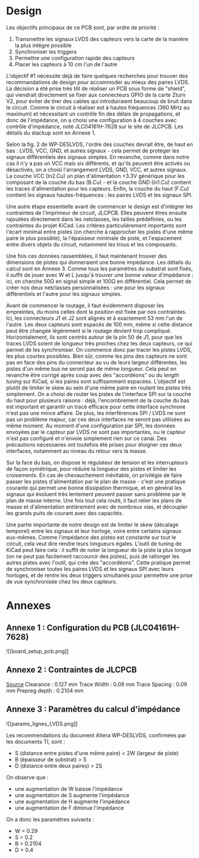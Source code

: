 # Design

Les objectifs principaux de ce PCB sont, par ordre de priorité : 
1. Transmettre les signaux LVDS des capteurs vers la carte de la manière la plus intègre possible
2. Synchroniser les triggers
3. Permettre une configuration rapide des capteurs
4. Placer les capteurs à 10 cm l'un de l'autre

L'objectif #1 nécessite déjà de faire quelques recherches pour trouver des recommandations de design pour accommoder au mieux des paires LVDS. 
La décision a été prise très tôt de réaliser un PCB sous forme de "shield", qui viendrait directement se fixer aux connecteurs GPIO de la carte Zturn V2, pour éviter de tirer des cables qui introduiraient beaucoup de bruit dans le circuit.
Comme le circuit à réaliser est à hautes fréquences (360 MHz au maximum) et nécessitant un contrôle fin des délais de propagations, et donc de l'impédance, on a choisi une configuration à 4 couches avec contrôle d'impédance, noté JLC04161H-7628 sur le site de JLCPCB. Les détails du stackup sont en Annexe 1. 

Selon la fig. 2 de WP-DESLVDS, l'ordre des couches devrait être, de haut en bas : LVDS, VCC, GND, et autres signaux - cela permet de protéger les signaux différentiels des signaux simples. En revanche, comme dans notre cas il n'y a pas un VCC mais six différents, et qu'ils peuvent être activés ou désactivés, on a choisi l'arrangement LVDS, GND, VCC, et autres signaux. La couche VCC (In2.Cu) un plan d'alimentation +3.3V générique pour les composant de la couche du bas (B.Cu) - et la couche GND (In1.Cu) contient les traces d'alimentation pour les capteurs. Enfin, la couche du haut (F.Cu) contient les signaux hautes-fréquences : les paires LVDS et les signaux SPI.

Une autre étape essentielle avant de commencer le design est d'intégrer les contraintes de l'imprimeur de circuit, JLCPCB. Elles peuvent êtres ensuite rajoutées directement dans les netclasses, les tailles prédéfinies, ou les contraintes du projet KiCad. Les critères particulièrement importants sont l'écart minimal entre pistes (on cherche à rapprocher les pistes d'une même paire le plus possible), la l'épaisseur minimale de piste, et l'espacement entre divers objets du circuit, notamment les trous et les composants.

Une fois ces données rassemblées, il faut maintenant trouver des dimensions de pistes qui donneraient une bonne impédance. Les détails du calcul sont en Annexe 3. Comme tous les paramètres du substrat sont fixés, il suffit de jouer avec W et L jusqu'à trouver une bonne valeur d'impédance : ici, on cherche 50Ω en signal simple et 100Ω en différentiel. Cela permet de créer nos deux netclasses personnalisées : une pour les signaux différentiels et l'autre pour les signaux simples. 

Avant de commencer le routage, il faut évidemment disposer les empreintes, du moins celles dont la position est fixée par nos contraintes. Ici, les connecteurs J1 et J2 sont alignés et à exactement 53 mm l'un de l'autre. Les deux capteurs sont espacés de 100 mm, même si cette distance peut être changée légèrement si le routage devient trop compliqué.
Horizontalement, ils sont centrés autour de la pin 50 de J1, pour que les traces LVDS soient de longueur très proches chez les deux capteurs, ce qui permet de les synchroniser.
On commence donc par tracer les pistes LVDS, les plus courtes possibles. Bien sûr, comme les pins des capteurs ne sont pas en face des pins du connecteur au vu de leurs largeur différentes, les pistes d'un même bus ne seront pas de même longueur. Cela peut en revanche être corrigé après coup avec des "accordéons" ou du *length tuning* sur KiCad, si les paires sont suffisamment espacées. L'objectif est plutôt de limiter le skew au sein d'une même paire en routant les pistes très simplement.
On a choisi de router les pistes de l'interface SPI sur la couche du haut pour plusieurs raisons : déjà, l'encombrement de la couche du bas est important et garantir un tracé efficace pour cette interface synchrone n'est pas une mince affaire. De plus, les interférences SPI / LVDS ne sont pas un problème majeur, car ces deux interfaces ne seront pas utilisées au même moment. Au moment d'une configuration par SPI, les données envoyées par le capteur par LVDS ne sont pas importantes, ou le capteur n'est pas configuré et n'envoie simplement rien sur ce canal. Des précautions nécessaires ont toutefois été prises pour éloigner ces deux interfaces, notamment au niveau du retour vers la masse.

Sur la face du bas, on dispose le régulateur de tension et les interrupteurs de façon symétrique, pour réduire la longueur des pistes et limiter les croisements. En cas de chevauchement inévitable, on privilégie de faire passer les pistes d'alimentation par le plan de masse - c'est une pratique courante qui permet une bonne dissipation thermique, et en général les signaux qui évoluent très lentement peuvent passer sans problème par le plan de masse interne.
Une fois tout cela routé, il faut relier les plans de masse et d'alimentation entièrement avec de nombreux vias, et découpler les grands puits de courant avec des capacités.

Une partie importante de notre design est de limiter le *skew* (décalage temporel) entre les signaux et leur horloge, voire entre certains signaux eux-mêmes. Comme l'impédance des pistes est constante sur tout le circuit, cela veut dire rendre leurs longueurs égales. L'outil de tuning de KiCad peut faire cela : il suffit de noter la longueur de la piste la plus longue (on ne peut pas facilement raccourcir des pistes), puis de rallonger les autres pistes avec l'outil, qui crée des "accordéons". Cette pratique permet de synchroniser toutes les paires LVDS et les signaux SPI avec leurs horloges, et de rentre les deux triggers simultanés pour permettre une prise de vue synchronisée chez les deux capteurs. 

# Annexes

## Annexe 1 : Configuration du PCB (JLC04161H-7628)

![[board_setup_pcb.png]]
## Annexe 2 : Contraintes de JLCPCB

[Source](https://jlcpcb.com/capabilities/pcb-capabilities)
Clearance : 0.127 mm
Trace Width : 0.09 mm
Trace Spacing : 0.09 mm
Prepreg depth : 0.2104 mm

## Annexe 3 : Paramètres du calcul d'impédance

![[params_lignes_LVDS.png]]

Les recommendations du document Altera WP-DESLVDS, confirmées par les documents TI, sont :
- S (distance entre pistes d'une même paire) < 2W (largeur de piste)
- B (épaisseur de substrat) > S
- D (distance entre deux paires) > 2S

On observe que : 
- une augmentation de W baisse l'impédance
- une augmentation de S augmente l'impédance
- une augmentation de H augmente l'impédance
- une augmentation de F diminue l'impédance

On a donc les paramètres suivants :
- W = 0.29
- S = 0.2
- B = 0.2104 
- D > 0.4
